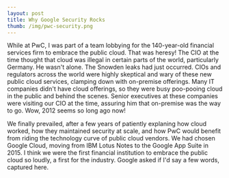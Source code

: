 ```yaml
---
layout: post
title: Why Google Security Rocks
thumb: /img/pwc-security.png
---
```


While at PwC, I was part of a team lobbying for the 140-year-old financial services firm
to embrace the public cloud.  That was heresy!  The CIO at the time thought that
cloud was illegal in certain parts of the world, particularly Germany.  He wasn't alone.  The
Snowden leaks had just occurred.  CIOs and regulators across the world were highly skeptical
and wary of these new public cloud services, clamping down with on-premise offerings.  Many
IT companies didn't have cloud offerings, so they were busy poo-pooing cloud in the public
and behind the scenes.  Senior executives at these companies were visiting our CIO at the time,
assuring him that on-premise was the way to go.  Wow, 2012 seems so long ago now!

We finally prevailed, after a few years of patiently explaning how cloud worked, how they
maintained security at scale, and how PwC would benefit from riding the technology curve
of public cloud vendors.  We had chosen Google Cloud, moving from IBM Lotus Notes to the
Google App Suite in 2015.  I think we were the first financial institution to embrace the public
cloud so loudly, a first for the industry.  Google asked if I'd say a few words, captured
here.

